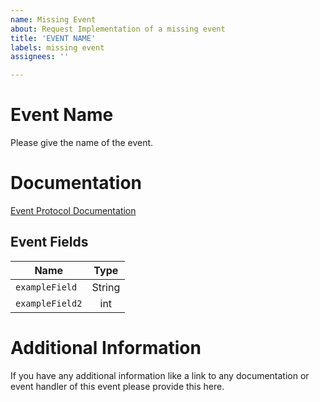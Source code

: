 ```yaml
---
name: Missing Event
about: Request Implementation of a missing event
title: 'EVENT NAME'
labels: missing event
assignees: ''

---
```


# Event Name
Please give the name of the event.

# Documentation
[Event Protocol Documentation](https://github.com/Palakis/obs-websocket/.../protocol.md#anchor)

## Event Fields
| Name | Type |
| ------------- | :-------------: | 
| `exampleField` | String |
| `exampleField2` | int |

# Additional Information
If you have any additional information like a link to any documentation or event handler of this event please provide this here.
